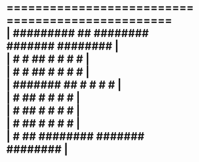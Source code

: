  =================================================  
| #########   ##   ########    #######   ######## |  
| #       #   ##   #           #         #      # |  
| #      #    ##   #           #         #      # |  
| #######     ##   #           #         #      # |  
| #           ##   #           #         #      # |  
| #           ##   #           #         #      # |  
| #           ##   #           #         #      # |  
| #           ##   ########    #######   ######## |  
 =================================================  
